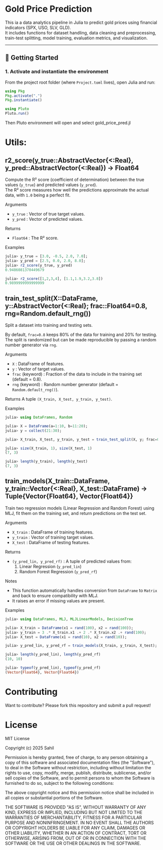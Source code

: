 # Gold Price Prediction

This ia a data analytics pipeline in Julia to predict gold prices using financial indicators (SPX, USO, SLV, GLD).  
It includes functions for dataset handling, data cleaning and preprocessing, train-test splitting, model training, evaluation metrics, and visualization.

---

## 🚀 Getting Started

### 1. Activate and instantiate the environment
From the project root folder (where `Project.toml` lives), open Julia and run:

```julia
using Pkg
Pkg.activate(".")
Pkg.instantiate()

using Pluto
Pluto.run()
```
Then Pluto environment will open and select gold_price_pred.jl

#  Utils: 
## r2_score(y_true::AbstractVector{<:Real}, y_pred::AbstractVector{<:Real}) -> Float64

Compute the R² score (coefficient of determination) between the true values (`y_true`)
and predicted values (`y_pred`).  
The R² score measures how well the predictions approximate the actual data, with `1.0`
being a perfect fit.

Arguments
- `y_true` : Vector of true target values.
- `y_pred` : Vector of predicted values.

Returns
- `Float64` : The R² score.

Examples
```julia
julia> y_true = [3.0, -0.5, 2.0, 7.0];
julia> y_pred = [2.5, 0.0, 2.0, 8.0];
julia> r2_score(y_true, y_pred)
0.9486081370449679

julia> r2_score([1,2,3,4], [1.1,1.9,3.2,3.8])
0.9899999999999999
```
## train_test_split(X::DataFrame, y::AbstractVector{<:Real}; frac::Float64=0.8, rng=Random.default_rng())

Split a dataset into training and testing sets.

By default, `frac=0.8` keeps 80% of the data for training and 20% for testing.
The split is randomized but can be made reproducible by passing a random number generator via `rng`.

Arguments
- `X` : DataFrame of features.
- `y` : Vector of target values.
- `frac` (keyword) : Fraction of the data to include in the training set (default = 0.8).
- `rng` (keyword) : Random number generator (default = `Random.default_rng()`).

Returns
A tuple `(X_train, X_test, y_train, y_test)`.

Examples
```julia
julia> using DataFrames, Random

julia> X = DataFrame(a=1:10, b=11:20);
julia> y = collect(21:30);

julia> X_train, X_test, y_train, y_test = train_test_split(X, y; frac=0.7, rng=MersenneTwister(42));

julia> size(X_train, 1), size(X_test, 1)
(7, 3)

julia> length(y_train), length(y_test)
(7, 3)
```

## train_models(X_train::DataFrame, y_train::Vector{<:Real}, X_test::DataFrame) -> Tuple{Vector{Float64}, Vector{Float64}}

Train two regression models (Linear Regression and Random Forest) using MLJ, 
fit them on the training set, and return predictions on the test set.

Arguments
- `X_train` : DataFrame of training features.
- `y_train` : Vector of training target values.
- `X_test`  : DataFrame of testing features.

Returns
- `(y_pred_lin, y_pred_rf)` : A tuple of predicted values from:
  1. Linear Regression (`y_pred_lin`)
  2. Random Forest Regression (`y_pred_rf`)

Notes
- This function automatically handles conversion from `DataFrame` to `Matrix` 
  and back to ensure compatibility with MLJ.  
- It raises an error if missing values are present.

Examples
```julia
julia> using DataFrames, MLJ, MLJLinearModels, DecisionTree

julia> X_train = DataFrame(x1 = rand(100), x2 = rand(100));
julia> y_train = 3 .* X_train.x1 .+ 2 .* X_train.x2 .+ rand(100);
julia> X_test = DataFrame(x1 = rand(10), x2 = rand(10));

julia> y_pred_lin, y_pred_rf = train_models(X_train, y_train, X_test);

julia> length(y_pred_lin), length(y_pred_rf)
(10, 10)

julia> typeof(y_pred_lin), typeof(y_pred_rf)
(Vector{Float64}, Vector{Float64})
```
# Contributing
Want to contribute? Please fork this repository and submit a pull request!

# License
MIT License

Copyright (c) 2025 Sahil

Permission is hereby granted, free of charge, to any person obtaining a copy of this software and associated documentation files (the "Software"), to deal in the Software without restriction, including without limitation the rights to use, copy, modify, merge, publish, distribute, sublicense, and/or sell copies of the Software, and to permit persons to whom the Software is furnished to do so, subject to the following conditions:

The above copyright notice and this permission notice shall be included in all copies or substantial portions of the Software.

THE SOFTWARE IS PROVIDED "AS IS", WITHOUT WARRANTY OF ANY KIND, EXPRESS OR IMPLIED, INCLUDING BUT NOT LIMITED TO THE WARRANTIES OF MERCHANTABILITY, FITNESS FOR A PARTICULAR PURPOSE AND NONINFRINGEMENT. IN NO EVENT SHALL THE AUTHORS OR COPYRIGHT HOLDERS BE LIABLE FOR ANY CLAIM, DAMAGES OR OTHER LIABILITY, WHETHER IN AN ACTION OF CONTRACT, TORT OR OTHERWISE, ARISING FROM, OUT OF OR IN CONNECTION WITH THE SOFTWARE OR THE USE OR OTHER DEALINGS IN THE SOFTWARE.
